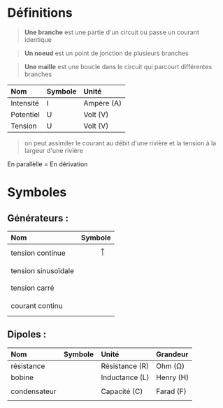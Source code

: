 # Définitions

> **Une branche** est une partie d'un circuit ou passe un courant identique

> **Un noeud** est un point de jonction de plusieurs branches

> **Une maille** est une boucle dans le circuit qui parcourt différentes branches

| Nom       | Symbole | Unité     |
| :-------- | :------ | :-------- |
| Intensité | I       | Ampère (A)|
| Potentiel | U       | Volt (V)  |
| Tension   | U       | Volt (V)  |

> on peut assimiler le courant au débit d'une rivière et la tension à la largeur d'une rivière

En parallèlle = En dérivation


# Symboles

## Générateurs :

| Nom           | Symbole     |
|:--------------|:-----------:|
| tension continue|<svg width="26" height="33" viewBox="0 0 26 33" style="stroke:var(--text)" fill="none" xmlns="http://www.w3.org/2000/svg"><line y1="12.5" x2="26" y2="12.5"/><line x1="7" y1="20.5" x2="19" y2="20.5"/><line x1="13.5" y1="21" x2="13.5" y2="33"/><line x1="13.5" x2="13.5" y2="12"/></svg> <svg width="20" height="33" viewBox="0 0 20 33" style="stroke:var(--text)"  fill="none" xmlns="http://www.w3.org/2000/svg"><line x1="10" y1="26" x2="10" y2="33"/><line x1="10" x2="10" y2="6"/><circle cx="10" cy="16" r="9.5"/><path d="M10.3536 7.64645C10.1583 7.45118 9.84171 7.45118 9.64645 7.64645L6.46447 10.8284C6.2692 11.0237 6.2692 11.3403 6.46447 11.5355C6.65973 11.7308 6.97631 11.7308 7.17157 11.5355L10 8.70711L12.8284 11.5355C13.0237 11.7308 13.3403 11.7308 13.5355 11.5355C13.7308 11.3403 13.7308 11.0237 13.5355 10.8284L10.3536 7.64645ZM10.5 24L10.5 8L9.5 8L9.5 24L10.5 24Z" fill="black"/></svg>|
|tension sinusoïdale|<svg width="21" height="33" viewBox="0 0 21 33" style="stroke:var(--text)"  fill="none" xmlns="http://www.w3.org/2000/svg"><line x1="10.5" y1="26" x2="10.5" y2="33"/><line x1="10.5" x2="10.5" y2="6"/><circle cx="10.5" cy="16" r="9.5"/><path d="M4.5 15.9997C6.88051 13.2964 10.5 15.9997 10.5 15.9997C10.5 15.9997 14.0644 18.3199 16.5 15.9997"/></svg>|
|tension carré|<svg width="21" height="33" viewBox="0 0 21 33" style="stroke:var(--text)"  fill="none" xmlns="http://www.w3.org/2000/svg"><line x1="10.5" y1="26" x2="10.5" y2="33"/><line x1="10.5" x2="10.5" y2="6"/><circle cx="10.5" cy="16" r="9.5"/><path d="M16.5 18H15.5V14H10.5V18H5.5V14H4.5"/></svg>|
|courant continu|<svg width="21" height="33" viewBox="0 0 21 33" style="stroke:var(--text)"  fill="none" xmlns="http://www.w3.org/2000/svg"><line x1="10.5" y1="26" x2="10.5" y2="33"/><line x1="10.5" x2="10.5" y2="6"/><circle cx="10.5" cy="16" r="9.5"/><path d="M20 16H1"/></svg> <svg width="20" height="33" viewBox="0 0 20 33" style="stroke:var(--text)"  fill="none" xmlns="http://www.w3.org/2000/svg"><line x1="10" y1="31" x2="10" y2="33"/><line x1="10" y1="4.53156e-10" x2="10" y2="3"/><circle cx="10" cy="12" r="9.5"/><circle cx="10" cy="21" r="9.5"/></svg>|

## Dipoles :

| Nom           | Symbole     | Unité           | Grandeur   |
|:--------------|:-----------:|:----------------|:-----------|
| résistance    | <svg width="33" height="10" viewBox="0 0 33 10" style="stroke:var(--text)"  fill="none" xmlns="http://www.w3.org/2000/svg"><line x1="4" y1="4.94446" x2="-2.18557e-08" y2="4.94446"/><line x1="33" y1="4.94446" x2="29" y2="4.94446"/><rect x="29" y="9.5" width="25" height="9" transform="rotate(-180 29 9.5)"/></svg> <svg width="33" height="12" viewBox="0 0 33 12" style="stroke:var(--text)"  fill="none" xmlns="http://www.w3.org/2000/svg"><path d="M0 6.45455H4.86885L8.11475 1L14.0656 11L20.0164 1L25.9672 11L29.2131 5.84848H33"/></svg>| Résistance (R) | Ohm (Ω)   |
| bobine        | <svg width="33" height="12" viewBox="0 0 33 12" style="stroke:var(--text)"  fill="none" xmlns="http://www.w3.org/2000/svg"><path d="M0 11H2.91176V4.88889C2.91176 2.74112 4.43268 1 6.30882 1C8.18497 1 9.70588 2.74112 9.70588 4.88889M9.70588 4.88889C9.70588 2.74112 11.2268 1 13.1029 1C14.9791 1 16.5 2.74112 16.5 4.88889M9.70588 4.88889V11M16.5 4.88889C16.5 2.74112 18.0209 1 19.8971 1C21.7732 1 23.2941 2.74112 23.2941 4.88889M16.5 4.88889V11M23.2941 4.88889V11M23.2941 4.88889C23.2941 2.74112 24.815 1 26.6912 1C28.5673 1 30.0882 2.74112 30.0882 4.88889V11H33"/></svg> | Inductance (L) | Henry (H) |
| condensateur  | <svg width="26" height="33" viewBox="0 0 26 33" style="stroke:var(--text)"  fill="none" xmlns="http://www.w3.org/2000/svg"><line y1="12.5" x2="26" y2="12.5"/><line y1="20.5" x2="26" y2="20.5"/><line x1="13.5" y1="21" x2="13.5" y2="33"/><line x1="13.5" x2="13.5" y2="12"/></svg> | Capacité (C)   | Farad (F) |
